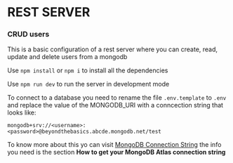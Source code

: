 # REST SERVER

### CRUD users

This is a basic configuration of a rest server where you can create, read, update and delete users from a mongodb

Use `npm install` or `npm i` to install all the dependencies

Use `npm run dev` to run the server in development mode

To connect to a database you need to rename the file `.env.template` to `.env` and replace the value of the MONGODB_URI with a conncection string that looks like:

```
mongodb+srv://<username>:<password>@beyondthebasics.abcde.mongodb.net/test
```

To know more about this yo can visit [MongoDB Connection String](https://www.mongodb.com/basics/mongodb-connection-string) the info you need is the section **How to get your MongoDB Atlas connection string**
